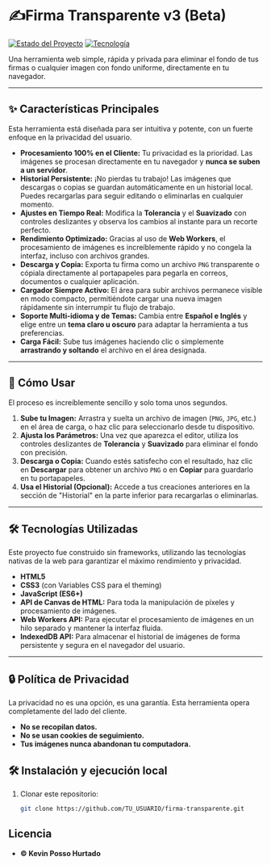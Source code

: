 # ✍️Firma Transparente v3 (Beta)

[![Estado del Proyecto](https://img.shields.io/badge/estado-Beta-green)](https://github.com/KevinHurtado)
[![Tecnología](https://img.shields.io/badge/tech-Vanilla_JS-yellow)](https://developer.mozilla.org/es/docs/Web/JavaScript)

Una herramienta web simple, rápida y privada para eliminar el fondo de tus firmas o cualquier imagen con fondo uniforme, directamente en tu navegador.



---

## ✨ Características Principales

Esta herramienta está diseñada para ser intuitiva y potente, con un fuerte enfoque en la privacidad del usuario.

* **Procesamiento 100% en el Cliente:** Tu privacidad es la prioridad. Las imágenes se procesan directamente en tu navegador y **nunca se suben a un servidor**.
* **Historial Persistente:** ¡No pierdas tu trabajo! Las imágenes que descargas o copias se guardan automáticamente en un historial local. Puedes recargarlas para seguir editando o eliminarlas en cualquier momento.
* **Ajustes en Tiempo Real:** Modifica la **Tolerancia** y el **Suavizado** con controles deslizantes y observa los cambios al instante para un recorte perfecto.
* **Rendimiento Optimizado:** Gracias al uso de **Web Workers**, el procesamiento de imágenes es increíblemente rápido y no congela la interfaz, incluso con archivos grandes.
* **Descarga y Copia:** Exporta tu firma como un archivo `PNG` transparente o cópiala directamente al portapapeles para pegarla en correos, documentos o cualquier aplicación.
* **Cargador Siempre Activo:** El área para subir archivos permanece visible en modo compacto, permitiéndote cargar una nueva imagen rápidamente sin interrumpir tu flujo de trabajo.
* **Soporte Multi-idioma y de Temas:** Cambia entre **Español e Inglés** y elige entre un **tema claro u oscuro** para adaptar la herramienta a tus preferencias.
* **Carga Fácil:** Sube tus imágenes haciendo clic o simplemente **arrastrando y soltando** el archivo en el área designada.

---

## 🚀 Cómo Usar

El proceso es increíblemente sencillo y solo toma unos segundos.

1.  **Sube tu Imagen:** Arrastra y suelta un archivo de imagen (`PNG`, `JPG`, etc.) en el área de carga, o haz clic para seleccionarlo desde tu dispositivo.
2.  **Ajusta los Parámetros:** Una vez que aparezca el editor, utiliza los controles deslizantes de **Tolerancia** y **Suavizado** para eliminar el fondo con precisión.
3.  **Descarga o Copia:** Cuando estés satisfecho con el resultado, haz clic en **Descargar** para obtener un archivo `PNG` o en **Copiar** para guardarlo en tu portapapeles.
4.  **Usa el Historial (Opcional):** Accede a tus creaciones anteriores en la sección de "Historial" en la parte inferior para recargarlas o eliminarlas.

---

## 🛠️ Tecnologías Utilizadas

Este proyecto fue construido sin frameworks, utilizando las tecnologías nativas de la web para garantizar el máximo rendimiento y privacidad.

* **HTML5**
* **CSS3** (con Variables CSS para el theming)
* **JavaScript (ES6+)**
* **API de Canvas de HTML:** Para toda la manipulación de píxeles y procesamiento de imágenes.
* **Web Workers API:** Para ejecutar el procesamiento de imágenes en un hilo separado y mantener la interfaz fluida.
* **IndexedDB API:** Para almacenar el historial de imágenes de forma persistente y segura en el navegador del usuario.

---

## 🔒 Política de Privacidad

La privacidad no es una opción, es una garantía. Esta herramienta opera completamente del lado del cliente.
* **No se recopilan datos.**
* **No se usan cookies de seguimiento.**
* **Tus imágenes nunca abandonan tu computadora.**

## 🛠 Instalación y ejecución local

1. Clonar este repositorio:
   ```bash
   git clone https://github.com/TU_USUARIO/firma-transparente.git

  ## Licencia
 * **© Kevin Posso Hurtado**
